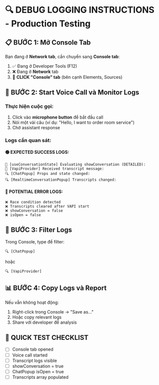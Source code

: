# 🔍 DEBUG LOGGING INSTRUCTIONS - Production Testing

## 📋 **BƯỚC 1: Mở Console Tab**

Bạn đang ở **Network tab**, cần chuyển sang **Console tab**:

1. ✅ Đang ở Developer Tools (F12)
2. ❌ Đang ở **Network** tab
3. 🎯 **CLICK "Console" tab** (bên cạnh Elements, Sources)

## 🎯 **BƯỚC 2: Start Voice Call và Monitor Logs**

### **Thực hiện cuộc gọi:**

1. Click vào **microphone button** để bắt đầu call
2. Nói một vài câu (ví dụ: "Hello, I want to order room service")
3. Chờ assistant response

### **Logs cần quan sát:**

#### **🟢 EXPECTED SUCCESS LOGS:**

```
🔄 [useConversationState] Evaluating showConversation (DETAILED):
📝 [VapiProvider] Received transcript message:
🔍 [ChatPopup] Props and state changed:
🔍 [RealtimeConversationPopup] Transcripts changed:
```

#### **🔴 POTENTIAL ERROR LOGS:**

```
❌ Race condition detected
❌ Transcripts cleared after VAPI start
❌ showConversation = false
❌ isOpen = false
```

## 🧪 **BƯỚC 3: Filter Logs**

Trong Console, type để filter:

```
🔍 [ChatPopup]
```

hoặc

```
🔍 [VapiProvider]
```

## 📊 **BƯỚC 4: Copy Logs và Report**

Nếu vẫn không hoạt động:

1. Right-click trong Console → "Save as..."
2. Hoặc copy relevant logs
3. Share với developer để analysis

## 🚀 **QUICK TEST CHECKLIST**

- [ ] Console tab opened
- [ ] Voice call started
- [ ] Transcript logs visible
- [ ] showConversation = true
- [ ] ChatPopup isOpen = true
- [ ] Transcripts array populated
